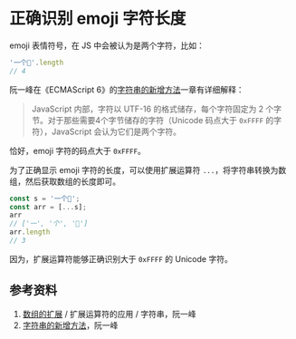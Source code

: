 # 正确识别 emoji 字符长度

emoji 表情符号，在 JS 中会被认为是两个字符，比如：

```js
'一个🚗'.length
// 4
```

阮一峰在《ECMAScript 6》的[字符串的新增方法][2]一章有详细解释：

> JavaScript 内部，字符以 UTF-16 的格式储存，每个字符固定为 2 个字节。对于那些需要4个字节储存的字符（Unicode 码点大于 `0xFFFF` 的字符），JavaScript 会认为它们是两个字符。

恰好，emoji 字符的码点大于 `0xFFFF`。

为了正确显示 emoji 字符的长度，可以使用扩展运算符 `...`，将字符串转换为数组，然后获取数组的长度即可。

```js
const s = '一个🚗';
const arr = [...s];
arr
// ['一', '个', '🚗']
arr.length
// 3
```

因为，扩展运算符能够正确识别大于 `0xFFFF` 的 Unicode 字符。

## 参考资料


1. [数组的扩展][1] / 扩展运算符的应用 / 字符串，阮一峰
2. [字符串的新增方法][2]，阮一峰

[1]: https://es6.ruanyifeng.com/#docs/array "数组的扩展"
[2]: https://es6.ruanyifeng.com/#docs/string-methods "字符串的新增方法"